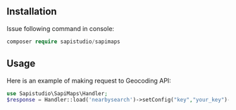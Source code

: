 Installation
------------

Issue following command in console:

```php
composer require sapistudio/sapimaps
```

Usage
------------

Here is an example of making request to Geocoding API:
```php
use Sapistudio\SapiMaps\Handler;
$response = Handler::load('nearbysearch')->setConfig("key","your_key")->setParam->(['location'=>latlng,'type'=>'gas_station'])->get());
```
